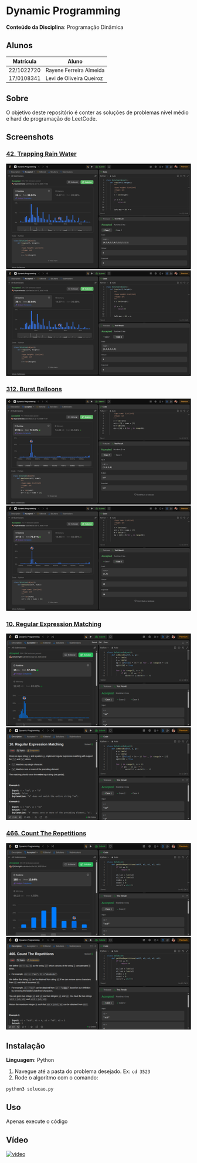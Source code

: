 # Dynamic Programming

**Conteúdo da Disciplina**: Programação Dinâmica

## Alunos
|Matrícula | Aluno |
| -- | -- |
| 22/1022720  | Rayene Ferreira Almeida |
| 17/0108341 | Levi de Oliveira Queiroz |


## Sobre 
O objetivo deste repositório é conter as soluções de problemas nível médio e hard de programação do LeetCode. 


## Screenshots

### [42. Trapping Rain Water](https://leetcode.com/problems/trapping-rain-water/description/?envType=problem-list-v2&envId=dynamic-programming)

![42_1](assets/42_1.png)
![42_2](assets/42_2.png)

### [312. Burst Balloons](https://leetcode.com/problems/burst-balloons/description/?envType=problem-list-v2&envId=dynamic-programming)

![312_1](assets/312_1.png)
![312_2](assets/312_2.png)

### [10. Regular Expression Matching](https://leetcode.com/problems/regular-expression-matching/description/?envType=problem-list-v2&envId=dynamic-programming)

![10_1](assets/10_1.png)
![10_2](assets/10_2.png)

### [466. Count The Repetitions](https://leetcode.com/problems/count-the-repetitions/description/?envType=problem-list-v2&envId=dynamic-programming)

![466_1](assets/466_1.png)
![466_2](assets/466_2.png)

## Instalação 
**Linguagem**: Python<br>
1. Navegue até a pasta do problema desejado. Ex: `cd 3523`
2. Rode o algoritmo com o comando:

```
python3 solucao.py
```

## Uso 
Apenas execute o código

## Vídeo 

[![vídeo](https://img.youtube.com/vi/0YDH16__EJQ/hqdefault.jpg)](https://youtu.be/0YDH16__EJQ)
